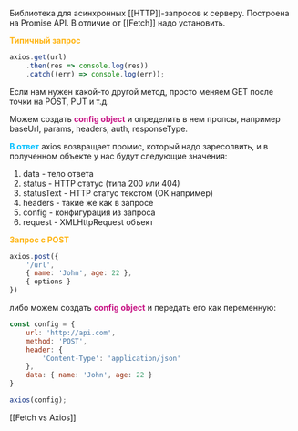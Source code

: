Библиотека для асинхронных [[HTTP]]-запросов к серверу. Построена на Promise API. В отличие от [[Fetch]] надо установить.

<span style="font-weight: bold; color: #FFB514; ">Типичный запрос</span>

```js
axios.get(url)
	.then(res => console.log(res))
	.catch((err) => console.log(err));
```

Если нам нужен какой-то другой метод, просто меняем GET после точки на POST, PUT и т.д.

Можем создать <span style="font-weight: bold; color: mediumvioletred;">config object</span> и определить в нем пропсы, например baseUrl, params, headers, auth, responseType.

<span style="font-weight: bold; color: deepskyblue;">В ответ</span> axios возвращает промис, который надо заресолвить, и в полученном объекте у нас будут следующие значения:
1) data - тело ответа
2) status - HTTP статус (типа 200 или 404)
3) statusText - HTTP статус текстом (ОК например)
4) headers - такие же как в запросе 
5) config - конфигурация из запроса
6) request - XMLHttpRequest объект

<span style="font-weight: bold; color: #FFB514;">Запрос с POST</span>

```js
axios.post({
	'/url',
	{ name: 'John', age: 22 },
	{ options }
})
```
либо можем создать <span style="font-weight: bold; color: mediumvioletred;">config object</span> и передать его как переменную:
```js
const config = {
	url: 'http://api.com',
	method: 'POST', 
	header: {
		'Content-Type': 'application/json'
	},
	data: { name: 'John', age: 22 }
}

axios(config);
```

[[Fetch vs Axios]]